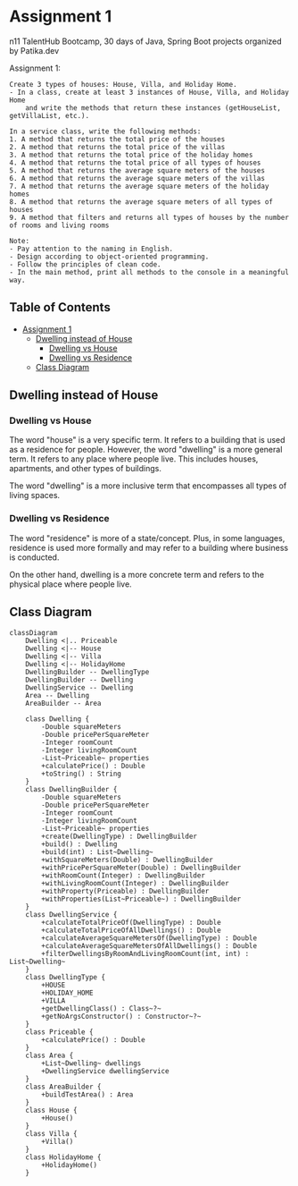 # Assignment 1

n11 TalentHub Bootcamp, 30 days of Java, Spring Boot projects organized by Patika.dev

Assignment 1:

```
Create 3 types of houses: House, Villa, and Holiday Home. 
- In a class, create at least 3 instances of House, Villa, and Holiday Home
    and write the methods that return these instances (getHouseList, getVillaList, etc.).
 
In a service class, write the following methods:
1. A method that returns the total price of the houses
2. A method that returns the total price of the villas
3. A method that returns the total price of the holiday homes
4. A method that returns the total price of all types of houses
5. A method that returns the average square meters of the houses
6. A method that returns the average square meters of the villas
7. A method that returns the average square meters of the holiday homes
8. A method that returns the average square meters of all types of houses
9. A method that filters and returns all types of houses by the number of rooms and living rooms

Note:
- Pay attention to the naming in English.
- Design according to object-oriented programming.
- Follow the principles of clean code.
- In the main method, print all methods to the console in a meaningful way.
```

## Table of Contents

- [Assignment 1](#assignment-1)
    - [Dwelling instead of House](#dwelling-instead-of-house)
        - [Dwelling vs House](#dwelling-vs-house)
        - [Dwelling vs Residence](#dwelling-vs-residence)
    - [Class Diagram](#class-diagram)

## Dwelling instead of House

### Dwelling vs House

The word "house" is a very specific term. It refers to a building that is used as a residence for people.
However, the word "dwelling" is a more general term. It refers to any place where people live.
This includes houses, apartments, and other types of buildings.

The word "dwelling" is a more inclusive term that encompasses all types of living spaces.

### Dwelling vs Residence

The word "residence" is more of a state/concept.
Plus, in some languages, residence is used more formally and may refer to a building where business is conducted.

On the other hand, dwelling is a more concrete term and refers to the physical place where people live.

## Class Diagram

``` mermaid
classDiagram
    Dwelling <|.. Priceable
    Dwelling <|-- House
    Dwelling <|-- Villa
    Dwelling <|-- HolidayHome
    DwellingBuilder -- DwellingType
    DwellingBuilder -- Dwelling
    DwellingService -- Dwelling
    Area -- Dwelling
    AreaBuilder -- Area

    class Dwelling {
        -Double squareMeters
        -Double pricePerSquareMeter
        -Integer roomCount
        -Integer livingRoomCount
        -List~Priceable~ properties
        +calculatePrice() : Double
        +toString() : String
    }
    class DwellingBuilder {
        -Double squareMeters
        -Double pricePerSquareMeter
        -Integer roomCount
        -Integer livingRoomCount
        -List~Priceable~ properties
        +create(DwellingType) : DwellingBuilder
        +build() : Dwelling
        +build(int) : List~Dwelling~
        +withSquareMeters(Double) : DwellingBuilder
        +withPricePerSquareMeter(Double) : DwellingBuilder
        +withRoomCount(Integer) : DwellingBuilder
        +withLivingRoomCount(Integer) : DwellingBuilder
        +withProperty(Priceable) : DwellingBuilder
        +withProperties(List~Priceable~) : DwellingBuilder
    }
    class DwellingService {
        +calculateTotalPriceOf(DwellingType) : Double
        +calculateTotalPriceOfAllDwellings() : Double
        +calculateAverageSquareMetersOf(DwellingType) : Double
        +calculateAverageSquareMetersOfAllDwellings() : Double
        +filterDwellingsByRoomAndLivingRoomCount(int, int) : List~Dwelling~
    }
    class DwellingType {
        +HOUSE
        +HOLIDAY_HOME
        +VILLA
        +getDwellingClass() : Class~?~
        +getNoArgsConstructor() : Constructor~?~
    }
    class Priceable {
        +calculatePrice() : Double
    }
    class Area {
        +List~Dwelling~ dwellings
        +DwellingService dwellingService
    }
    class AreaBuilder {
        +buildTestArea() : Area
    }
    class House {
        +House()
    }
    class Villa {
        +Villa()
    }
    class HolidayHome {
        +HolidayHome()
    }
```
